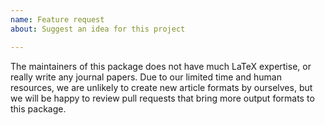 ```yaml
---
name: Feature request
about: Suggest an idea for this project

---
```


The maintainers of this package does not have much LaTeX expertise, or really write any journal papers. Due to our limited time and human resources, we are unlikely to create new article formats by ourselves, but we will be happy to review pull requests that bring more output formats to this package.
